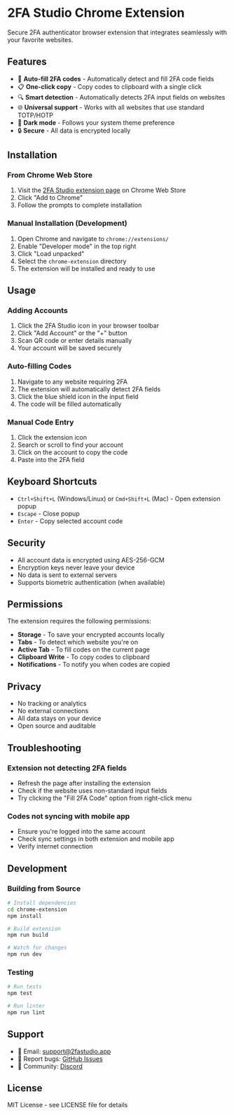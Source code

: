 # 2FA Studio Chrome Extension

Secure 2FA authenticator browser extension that integrates seamlessly with your favorite websites.

## Features

- 🔐 **Auto-fill 2FA codes** - Automatically detect and fill 2FA code fields
- 📋 **One-click copy** - Copy codes to clipboard with a single click
- 🔍 **Smart detection** - Automatically detects 2FA input fields on websites
- 🌐 **Universal support** - Works with all websites that use standard TOTP/HOTP
- 🎨 **Dark mode** - Follows your system theme preference
- 🔒 **Secure** - All data is encrypted locally

## Installation

### From Chrome Web Store
1. Visit the [2FA Studio extension page](#) on Chrome Web Store
2. Click "Add to Chrome"
3. Follow the prompts to complete installation

### Manual Installation (Development)
1. Open Chrome and navigate to `chrome://extensions/`
2. Enable "Developer mode" in the top right
3. Click "Load unpacked"
4. Select the `chrome-extension` directory
5. The extension will be installed and ready to use

## Usage

### Adding Accounts
1. Click the 2FA Studio icon in your browser toolbar
2. Click "Add Account" or the "+" button
3. Scan QR code or enter details manually
4. Your account will be saved securely

### Auto-filling Codes
1. Navigate to any website requiring 2FA
2. The extension will automatically detect 2FA fields
3. Click the blue shield icon in the input field
4. The code will be filled automatically

### Manual Code Entry
1. Click the extension icon
2. Search or scroll to find your account
3. Click on the account to copy the code
4. Paste into the 2FA field

## Keyboard Shortcuts

- `Ctrl+Shift+L` (Windows/Linux) or `Cmd+Shift+L` (Mac) - Open extension popup
- `Escape` - Close popup
- `Enter` - Copy selected account code

## Security

- All account data is encrypted using AES-256-GCM
- Encryption keys never leave your device
- No data is sent to external servers
- Supports biometric authentication (when available)

## Permissions

The extension requires the following permissions:

- **Storage** - To save your encrypted accounts locally
- **Tabs** - To detect which website you're on
- **Active Tab** - To fill codes on the current page
- **Clipboard Write** - To copy codes to clipboard
- **Notifications** - To notify you when codes are copied

## Privacy

- No tracking or analytics
- No external connections
- All data stays on your device
- Open source and auditable

## Troubleshooting

### Extension not detecting 2FA fields
- Refresh the page after installing the extension
- Check if the website uses non-standard input fields
- Try clicking the "Fill 2FA Code" option from right-click menu

### Codes not syncing with mobile app
- Ensure you're logged into the same account
- Check sync settings in both extension and mobile app
- Verify internet connection

## Development

### Building from Source
```bash
# Install dependencies
cd chrome-extension
npm install

# Build extension
npm run build

# Watch for changes
npm run dev
```

### Testing
```bash
# Run tests
npm test

# Run linter
npm run lint
```

## Support

- 📧 Email: support@2fastudio.app
- 🐛 Report bugs: [GitHub Issues](#)
- 💬 Community: [Discord](#)

## License

MIT License - see LICENSE file for details